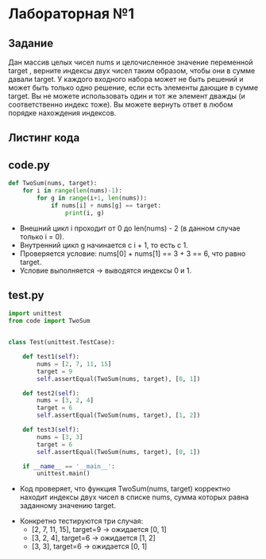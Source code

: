 # Лабораторная №1

## Задание
Дан массив целых чисел nums и целочисленное значение переменной target , верните индексы двух чисел таким образом, чтобы они в сумме давали target. У каждого входного набора может не быть решений и может быть только одно решение, если есть элементы дающие в сумме target. Вы не можете  использовать один и тот же элемент дважды (и соответственно индекс тоже). Вы можете вернуть ответ в любом порядке нахождения индексов.

## Листинг кода
## code.py
```python
def TwoSum(nums, target):
    for i in range(len(nums)-1):
        for g in range(i+1, len(nums)):
            if nums[i] + nums[g] == target:
                print(i, g)
```

* Внешний цикл i проходит от 0 до len(nums) - 2 (в данном случае только i = 0).
* Внутренний цикл g начинается с i + 1, то есть с 1.
* Проверяется условие: nums[0] + nums[1] == 3 + 3 == 6, что равно target.
* Условие выполняется → выводятся индексы 0 и 1.

## test.py
```python
import unittest
from code import TwoSum


class Test(unittest.TestCase):

    def test1(self):
        nums = [2, 7, 11, 15]
        target = 9
        self.assertEqual(TwoSum(nums, target), [0, 1])

    def test2(self):
        nums = [3, 2, 4]
        target = 6
        self.assertEqual(TwoSum(nums, target), [1, 2])

    def test3(self):
        nums = [3, 3]
        target = 6
        self.assertEqual(TwoSum(nums, target), [0, 1])

    if __name__ == '__main__':
        unittest.main()
```
* Код проверяет, что функция TwoSum(nums, target) корректно находит индексы двух чисел в списке nums, сумма которых равна заданному значению target.


- Конкретно тестируются три случая:
  - [2, 7, 11, 15], target=9 → ожидается [0, 1]
  - [3, 2, 4], target=6 → ожидается [1, 2]
  - [3, 3], target=6 → ожидается [0, 1]
